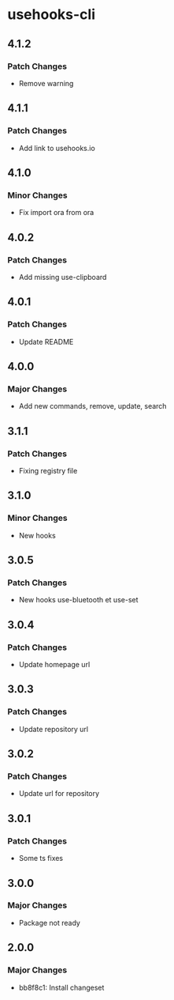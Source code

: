 # usehooks-cli

## 4.1.2

### Patch Changes

- Remove warning

## 4.1.1

### Patch Changes

- Add link to usehooks.io

## 4.1.0

### Minor Changes

- Fix import ora from ora

## 4.0.2

### Patch Changes

- Add missing use-clipboard

## 4.0.1

### Patch Changes

- Update README

## 4.0.0

### Major Changes

- Add new commands, remove, update, search

## 3.1.1

### Patch Changes

- Fixing registry file

## 3.1.0

### Minor Changes

- New hooks

## 3.0.5

### Patch Changes

- New hooks use-bluetooth et use-set

## 3.0.4

### Patch Changes

- Update homepage url

## 3.0.3

### Patch Changes

- Update repository url

## 3.0.2

### Patch Changes

- Update url for repository

## 3.0.1

### Patch Changes

- Some ts fixes

## 3.0.0

### Major Changes

- Package not ready

## 2.0.0

### Major Changes

- bb8f8c1: Install changeset
